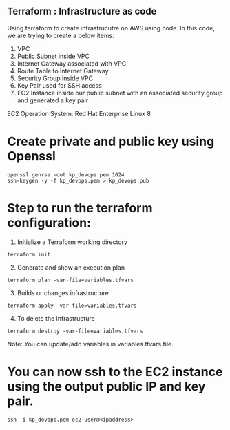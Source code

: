 ## Terraform : Infrastructure as code

Using terraform to create infrastrucutre on AWS using code. In this code, we are trying to create a below items:

1. VPC
2. Public Subnet inside VPC
3. Internet Gateway associated with VPC
4. Route Table to Internet Gateway
5. Security Group inside VPC
6. Key Pair used for SSH access
7. EC2 Instance inside our public subnet with an associated security group and generated a key pair

EC2 Operation System: Red Hat Enterprise Linux 8

# Create private and public key using Openssl

```
openssl genrsa -out kp_devops.pem 1024
ssh-keygen -y -f kp_devops.pem > kp_devops.pub
```

# Step to run the terraform configuration:

1. Initialize a Terraform working directory

```
terraform init
```

2. Generate and show an execution plan

```
terraform plan -var-file=variables.tfvars
```

3. Builds or changes infrastructure

```
terraform apply -var-file=variables.tfvars
```

4. To delete the infrastructure

```
terraform destroy -var-file=variables.tfvars
```

Note: You can update/add variables in variables.tfvars file.

# You can now ssh to the EC2 instance using the output public IP and key pair.

```
ssh -i kp_devops.pem ec2-user@<ipaddress>
```
